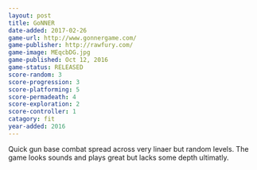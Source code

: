 ```yaml
---
layout: post
title: GoNNER  
date-added: 2017-02-26
game-url: http://www.gonnergame.com/
game-publisher: http://rawfury.com/
game-image: MEqcbDG.jpg
game-published: Oct 12, 2016
game-status: RELEASED
score-random: 3
score-progression: 3
score-platforming: 5
score-permadeath: 4
score-exploration: 2
score-controller: 1
catagory: fit
year-added: 2016
---
```


Quick gun base combat spread across very linaer but random levels.  The game looks sounds and plays great but lacks some depth ultimatly.
